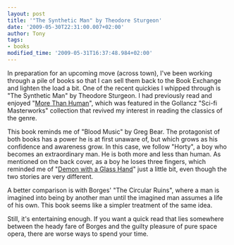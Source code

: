 ```yaml
---
layout: post
title: '"The Synthetic Man" by Theodore Sturgeon'
date: '2009-05-30T22:31:00.007+02:00'
author: Tony
tags:
- books
modified_time: '2009-05-31T16:37:48.984+02:00'
---
```


In preparation for an upcoming move (across town), I've been working through a
pile of books so that I can sell them back to the Book Exchange and lighten the
load a bit. One of the recent quickies I whipped through is "The Synthetic Man"
by Theodore Sturgeon. I had previously read and enjoyed "[More
Than Human](/2009-05-30-synthetic-man-by-theodore-sturgeon)", which was featured in the Gollancz "Sci-fi Masterworks"
collection that revived my interest in reading the classics of the genre.

This book reminds me of "Blood Music" by Greg Bear. The protagonist of both
books has a power he is at first unaware of, but which grows as his confidence
and awareness grow. In this case, we follow "Horty", a boy who becomes an
extraordinary man. He is both more and less than human. As mentioned on the
back cover, as a boy he loses three fingers, which reminded me of "[Demon with a Glass
Hand](http://en.wikipedia.org/wiki/Demon_with_a_Glass_Hand)" just a little bit, even though the two stories are very different.

A better comparison is with Borges' "The Circular Ruins", where a man is
imagined into being by another man until the imagined man assumes a life of his
own. This book seems like a simpler treatment of the same idea. 

Still, it's entertaining enough. If you want a quick read that lies somewhere
between the heady fare of Borges and the guilty pleasure of pure space opera,
there are worse ways to spend your time.